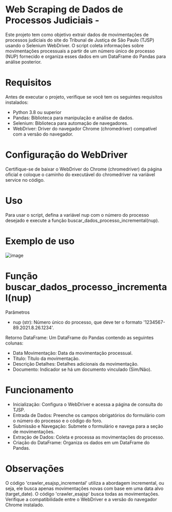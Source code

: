 # Web Scraping de Dados de Processos Judiciais - 

Este projeto tem como objetivo extrair dados de movimentações de processos judiciais do site do Tribunal de Justiça de São Paulo (TJSP) usando o Selenium WebDriver. O script coleta informações sobre movimentações processuais a partir de um número único de processo (NUP) fornecido e organiza esses dados em um DataFrame do Pandas para análise posterior.

# Requisitos

Antes de executar o projeto, verifique se você tem os seguintes requisitos instalados:

- Python 3.8 ou superior
- Pandas: Biblioteca para manipulação e análise de dados.
- Selenium: Biblioteca para automação de navegadores.
- WebDriver: Driver do navegador Chrome (chromedriver) compatível com a versão do navegador.

# Configuração do WebDriver

Certifique-se de baixar o WebDriver do Chrome (chromedriver) da página oficial e coloque o caminho do executável do chromedriver na variável service no código.

# Uso

Para usar o script, defina a variável nup com o número do processo desejado e execute a função buscar_dados_processo_incremental(nup).

# Exemplo de uso

![image](https://github.com/user-attachments/assets/6a8c4b6c-b383-40b5-9caf-47485afe4e8f)

# Função buscar_dados_processo_incremental(nup)

Parâmetros
- nup (str): Número único do processo, que deve ter o formato '1234567-89.2021.8.26.1234'.

Retorno
DataFrame: Um DataFrame do Pandas contendo as seguintes colunas:

- Data Movimentação: Data da movimentação processual.
- Título: Título da movimentação.
- Descrição Detalhes: Detalhes adicionais da movimentação.
- Documento: Indicador se há um documento vinculado (Sim/Não).

# Funcionamento

- Inicialização: Configura o WebDriver e acessa a página de consulta do TJSP.
- Entrada de Dados: Preenche os campos obrigatórios do formulário com o número do processo e o código do foro.
- Submissão e Navegação: Submete o formulário e navega para a seção de movimentações.
- Extração de Dados: Coleta e processa as movimentações do processo.
- Criação do DataFrame: Organiza os dados em um DataFrame do Pandas.

# Observações

O código 'crawler_esajsp_incremental' utiliza a abordagem incremental, ou seja, ele busca apenas movimentações novas com base em uma data alvo (target_date).
O código 'crawler_esajsp' busca todas as movimentações.
Verifique a compatibilidade entre o WebDriver e a versão do navegador Chrome instalado.


